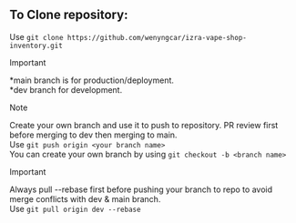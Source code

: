 ## To Clone repository:
Use `git clone https://github.com/wenyngcar/izra-vape-shop-inventory.git`

> [!IMPORTANT]
> *main branch is for production/deployment.\
> *dev branch for development.

> [!NOTE]
> Create your own branch and use it to push to repository. PR review first before merging to dev then merging to main.\
> Use `git push origin <your branch name>`\
> You can create your own branch by using `git checkout -b <branch name>`

> [!IMPORTANT]
> Always pull --rebase first before pushing your branch to repo to avoid merge conflicts with dev & main branch.\
> Use `git pull origin dev --rebase`
